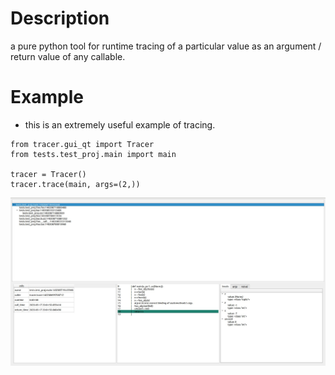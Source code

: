 # Description
a pure python tool for runtime tracing of a particular value as an argument / return value of any callable.

# Example
- this is an extremely useful example of tracing.
```
from tracer.gui_qt import Tracer
from tests.test_proj.main import main

tracer = Tracer()
tracer.trace(main, args=(2,))
```
![](examples/example.jpg)